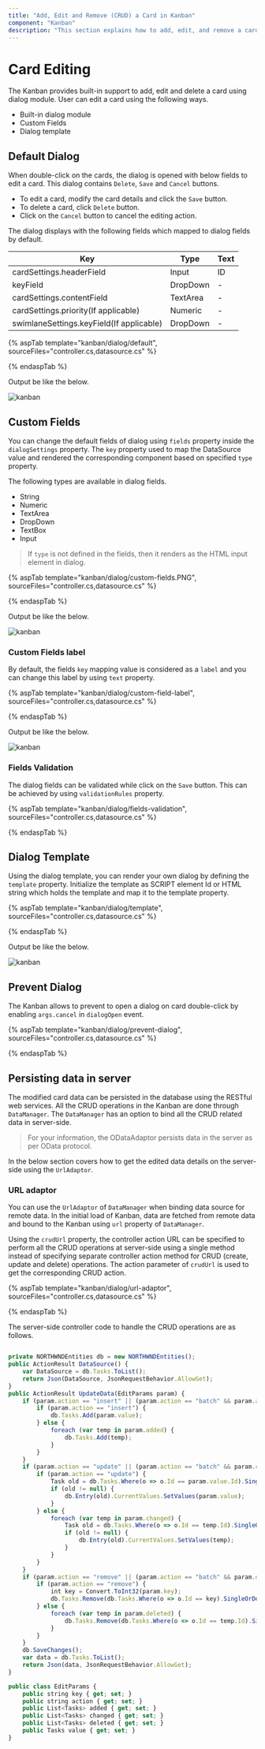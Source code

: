 ```yaml
---
title: "Add, Edit and Remove (CRUD) a Card in Kanban"
component: "Kanban"
description: "This section explains how to add, edit, and remove a card using built-in dialog, custom fields, and template in a Kanban."
---
```


# Card Editing

The Kanban provides built-in support to add, edit and delete a card using dialog module. User can edit a card using the following ways.

* Built-in dialog module
* Custom Fields
* Dialog template

## Default Dialog

When double-click on the cards, the dialog is opened with below fields to edit a card. This dialog contains `Delete`, `Save` and `Cancel` buttons.

* To edit a card, modify the card details and click the `Save` button.
* To delete a card, click `Delete` button.
* Click on the `Cancel` button to cancel the editing action.

The dialog displays with the following fields which mapped to dialog fields by default.

Key | Type | Text
-----|-----|----
cardSettings.headerField | Input | ID
keyField | DropDown | -
cardSettings.contentField | TextArea | -
cardSettings.priority(If applicable) | Numeric | -
swimlaneSettings.keyField(If applicable) | DropDown | -

{% aspTab template="kanban/dialog/default", sourceFiles="controller.cs,datasource.cs" %}

{% endaspTab %}

Output be like the below.

![kanban](./images/dialog-default.PNG)

## Custom Fields

You can change the default fields of dialog using `fields` property inside the `dialogSettings` property. The `key` property used to map the DataSource value and rendered the corresponding component based on specified `type` property.

The following types are available in dialog fields.

* String
* Numeric
* TextArea
* DropDown
* TextBox
* Input

> If `type` is not defined in the fields, then it renders as the HTML input element in dialog.

{% aspTab template="kanban/dialog/custom-fields.PNG", sourceFiles="controller.cs,datasource.cs" %}

{% endaspTab %}

Output be like the below.

![kanban](./images/custom-fields.PNG)

### Custom Fields label

By default, the fields `key` mapping value is considered as a `label` and you can change this label by using `text` property.

{% aspTab template="kanban/dialog/custom-field-label", sourceFiles="controller.cs,datasource.cs" %}

{% endaspTab %}

Output be like the below.

![kanban](./images/custom-fields-label.PNG)

### Fields Validation

The dialog fields can be validated while click on the `Save` button. This can be achieved by using `validationRules` property.

{% aspTab template="kanban/dialog/fields-validation", sourceFiles="controller.cs,datasource.cs" %}

{% endaspTab %}

## Dialog Template

Using the dialog template, you can render your own dialog by defining the `template` property. Initialize the template as SCRIPT element Id or HTML string which holds the template and map it to the template property.

{% aspTab template="kanban/dialog/template", sourceFiles="controller.cs,datasource.cs" %}

{% endaspTab %}

Output be like the below.

![kanban](./images/dialog-template.PNG)

## Prevent Dialog

The Kanban allows to prevent to open a dialog on card double-click by enabling `args.cancel` in `dialogOpen` event.

{% aspTab template="kanban/dialog/prevent-dialog", sourceFiles="controller.cs,datasource.cs" %}

{% endaspTab %}

## Persisting data in server

The modified card data can be persisted in the database using the RESTful web services. All the CRUD operations in the Kanban are done through `DataManager`. The `DataManager` has an option to bind all the CRUD related data in server-side.

> For your information, the ODataAdaptor persists data in the server as per OData protocol.

In the below section covers how to get the edited data details on the server-side using the `UrlAdaptor`.

### URL adaptor

You can use the `UrlAdaptor` of `DataManager` when binding data source for remote data. In the initial load of Kanban, data are fetched from remote data and bound to the Kanban using `url` property of `DataManager`.

Using the `crudUrl` property, the controller action URL can be specified to perform all the CRUD operations at server-side using a single method instead of specifying separate controller action method for CRUD (create, update and delete) operations. The action parameter of `crudUrl` is used to get the corresponding CRUD action.

{% aspTab template="kanban/dialog/url-adaptor", sourceFiles="controller.cs,datasource.cs" %}

{% endaspTab %}

The server-side controller code to handle the CRUD operations are as follows.

```typescript

private NORTHWNDEntities db = new NORTHWNDEntities();
public ActionResult DataSource() {
    var DataSource = db.Tasks.ToList();
    return Json(DataSource, JsonRequestBehavior.AllowGet);
}
public ActionResult UpdateData(EditParams param) {
    if (param.action == "insert" || (param.action == "batch" && param.added != null)) {
        if (param.action == "insert") {
            db.Tasks.Add(param.value);
        } else {
            foreach (var temp in param.added) {
                db.Tasks.Add(temp);
            }
        }
    }
    if (param.action == "update" || (param.action == "batch" && param.changed != null)) {
        if (param.action == "update") {
            Task old = db.Tasks.Where(o => o.Id == param.value.Id).SingleOrDefault();
            if (old != null) {
                db.Entry(old).CurrentValues.SetValues(param.value);
            }
        } else {
            foreach (var temp in param.changed) {
                Task old = db.Tasks.Where(o => o.Id == temp.Id).SingleOrDefault();
                if (old != null) {
                    db.Entry(old).CurrentValues.SetValues(temp);
                }
            }
        }
    }
    if (param.action == "remove" || (param.action == "batch" && param.deleted != null)) {
        if (param.action == "remove") {
            int key = Convert.ToInt32(param.key);
            db.Tasks.Remove(db.Tasks.Where(o => o.Id == key).SingleOrDefault());
        } else {
            foreach (var temp in param.deleted) {
                db.Tasks.Remove(db.Tasks.Where(o => o.Id == temp.Id).SingleOrDefault());
            }
        }
    }
    db.SaveChanges();
    var data = db.Tasks.ToList();
    return Json(data, JsonRequestBehavior.AllowGet);
}

public class EditParams {
    public string key { get; set; }
    public string action { get; set; }
    public List<Tasks> added { get; set; }
    public List<Tasks> changed { get; set; }
    public List<Tasks> deleted { get; set; }
    public Tasks value { get; set; }
}
```

